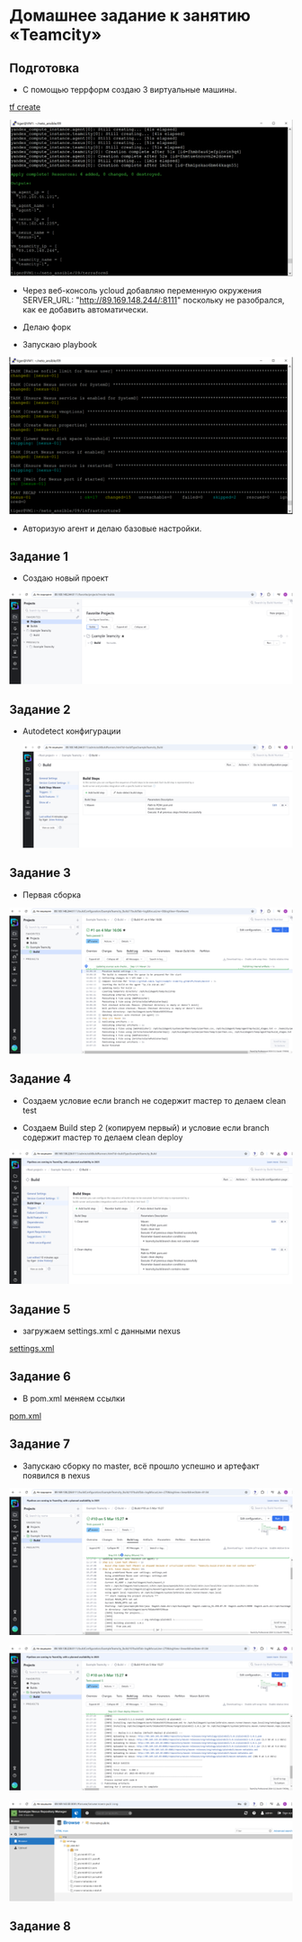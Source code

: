 # Домашнее задание к занятию «Teamcity»

## Подготовка

* С помощью террформ создаю 3 виртуальные машины.

[tf create](https://github.com/A-Tagir/neto_ansible/tree/main/09/terraform)

![VMs ok](https://github.com/A-Tagir/neto_ansible/blob/main/09/CICD_Teamcity_pre.png)

* Через веб-консоль ycloud добавляю переменную окружения SERVER_URL: "http://89.169.148.244/:8111"
  поскольку не разобрался, как ее добавить автоматически.

* Делаю форк

* Запускаю playbook

![nexus playbook](https://github.com/A-Tagir/neto_ansible/blob/main/09/CICD_Teamcity_playbook.png)

* Авторизую агент и делаю базовые настройки.

## Задание 1

* Создаю новый проект
  
![new project](https://github.com/A-Tagir/neto_ansible/blob/main/09/CICD_Teamcity_project.png)

## Задание 2

* Autodetect конфигурации

  ![config](https://github.com/A-Tagir/neto_ansible/blob/main/09/CICD_Teamcity_build_step.png)

## Задание 3

* Первая сборка

![build 1](https://github.com/A-Tagir/neto_ansible/blob/main/09/CICD_Teamcity_first_build.png)

## Задание 4

* Создаем условие если branch не содержит maстер то делаем clean test
  
* Создаем Build step 2 (копируем первый) и условие если branch содержит maстер то делаем clean deploy

![conditions](https://github.com/A-Tagir/neto_ansible/blob/main/09/CICD_Teamcity_build_steps_condition.png)

## Задание 5

* загружаем settings.xml c данными nexus

[settings.xml](https://github.com/A-Tagir/neto_ansible/blob/main/09/settings.xml)

## Задание 6

* В pom.xml меняем ссылки

[pom.xml](https://github.com/A-Tagir/example-teamcity/blob/master/pom.xml)

## Задание 7

* Запускаю сборку по master, всё прошло успешно и артефакт появился в nexus

![build_passed](https://github.com/A-Tagir/neto_ansible/blob/main/09/CICD_Teamcity_build_conditional_passed.png)

![uploaded_to_nexus](https://github.com/A-Tagir/neto_ansible/blob/main/09/CICD_Teamcity_build_uploaded_to_nexus.png)

![nexus](https://github.com/A-Tagir/neto_ansible/blob/main/09/CICD_Teamcity_build_nexus.png)

## Задание 8


